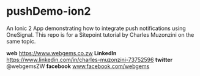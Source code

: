 # pushDemo-ion2

An Ionic 2 App demonstrating how to integrate push notifications using OneSignal. This repo is for a Sitepoint tutorial by Charles Muzonzini on the same topic.

**web** 		https://www.webgems.co.zw
**LinkedIn**    https://www.linkedin.com/in/charles-muzonzini-73752596
**twitter** 	@webgemsZW
**facebook**	www.facebook.com/webgems
